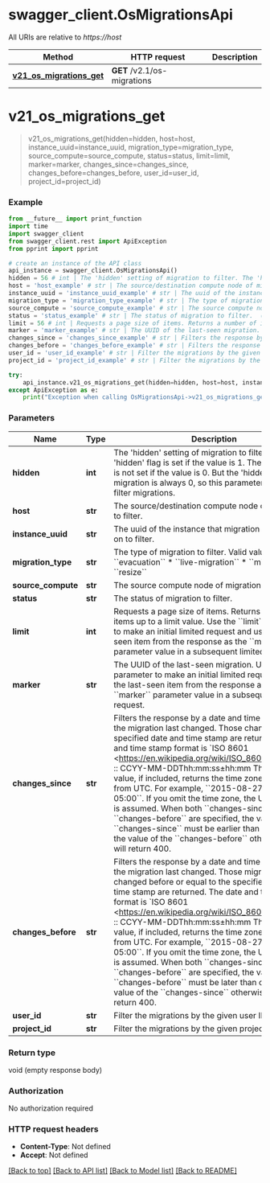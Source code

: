 # swagger_client.OsMigrationsApi

All URIs are relative to *https://host*

Method | HTTP request | Description
------------- | ------------- | -------------
[**v21_os_migrations_get**](OsMigrationsApi.md#v21_os_migrations_get) | **GET** /v2.1/os-migrations | 


# **v21_os_migrations_get**
> v21_os_migrations_get(hidden=hidden, host=host, instance_uuid=instance_uuid, migration_type=migration_type, source_compute=source_compute, status=status, limit=limit, marker=marker, changes_since=changes_since, changes_before=changes_before, user_id=user_id, project_id=project_id)



### Example
```python
from __future__ import print_function
import time
import swagger_client
from swagger_client.rest import ApiException
from pprint import pprint

# create an instance of the API class
api_instance = swagger_client.OsMigrationsApi()
hidden = 56 # int | The 'hidden' setting of migration to filter. The 'hidden' flag is set if the value is 1. The 'hidden' flag is not set if the value is 0. But the 'hidden' setting of migration is always 0, so this parameter is useless to filter migrations.  (optional)
host = 'host_example' # str | The source/destination compute node of migration to filter.  (optional)
instance_uuid = 'instance_uuid_example' # str | The uuid of the instance that migration is operated on to filter.  (optional)
migration_type = 'migration_type_example' # str | The type of migration to filter. Valid values are:  * ``evacuation`` * ``live-migration`` * ``migration`` * ``resize``  (optional)
source_compute = 'source_compute_example' # str | The source compute node of migration to filter.  (optional)
status = 'status_example' # str | The status of migration to filter.  (optional)
limit = 56 # int | Requests a page size of items. Returns a number of items up to a limit value. Use the ``limit`` parameter to make an initial limited request and use the last-seen item from the response as the ``marker`` parameter value in a subsequent limited request.  (optional)
marker = 'marker_example' # str | The UUID of the last-seen migration. Use the ``limit`` parameter to make an initial limited request and use the last-seen item from the response as the ``marker`` parameter value in a subsequent limited request.  (optional)
changes_since = 'changes_since_example' # str | Filters the response by a date and time stamp when the migration last changed. Those changed after the specified date and time stamp are returned.  The date and time stamp format is `ISO 8601 <https://en.wikipedia.org/wiki/ISO_8601>`_: ::     CCYY-MM-DDThh:mm:ss±hh:mm  The ``±hh:mm`` value, if included, returns the time zone as an offset from UTC. For example, ``2015-08-27T09:49:58-05:00``. If you omit the time zone, the UTC time zone is assumed. When both ``changes-since`` and ``changes-before`` are specified, the value of the ``changes-since`` must be earlier than or equal to the value of the ``changes-before`` otherwise API will return 400.  (optional)
changes_before = 'changes_before_example' # str | Filters the response by a date and time stamp when the migration last changed. Those migrations that changed before or equal to the specified date and time stamp are returned.  The date and time stamp format is `ISO 8601 <https://en.wikipedia.org/wiki/ISO_8601>`_: ::     CCYY-MM-DDThh:mm:ss±hh:mm  The ``±hh:mm`` value, if included, returns the time zone as an offset from UTC. For example, ``2015-08-27T09:49:58-05:00``. If you omit the time zone, the UTC time zone is assumed. When both ``changes-since`` and ``changes-before`` are specified, the value of the ``changes-before`` must be later than or equal to the value of the ``changes-since`` otherwise API will return 400.  (optional)
user_id = 'user_id_example' # str | Filter the migrations by the given user ID.  (optional)
project_id = 'project_id_example' # str | Filter the migrations by the given project ID.  (optional)

try:
    api_instance.v21_os_migrations_get(hidden=hidden, host=host, instance_uuid=instance_uuid, migration_type=migration_type, source_compute=source_compute, status=status, limit=limit, marker=marker, changes_since=changes_since, changes_before=changes_before, user_id=user_id, project_id=project_id)
except ApiException as e:
    print("Exception when calling OsMigrationsApi->v21_os_migrations_get: %s\n" % e)
```

### Parameters

Name | Type | Description  | Notes
------------- | ------------- | ------------- | -------------
 **hidden** | **int**| The &#39;hidden&#39; setting of migration to filter. The &#39;hidden&#39; flag is set if the value is 1. The &#39;hidden&#39; flag is not set if the value is 0. But the &#39;hidden&#39; setting of migration is always 0, so this parameter is useless to filter migrations.  | [optional] 
 **host** | **str**| The source/destination compute node of migration to filter.  | [optional] 
 **instance_uuid** | **str**| The uuid of the instance that migration is operated on to filter.  | [optional] 
 **migration_type** | **str**| The type of migration to filter. Valid values are:  * &#x60;&#x60;evacuation&#x60;&#x60; * &#x60;&#x60;live-migration&#x60;&#x60; * &#x60;&#x60;migration&#x60;&#x60; * &#x60;&#x60;resize&#x60;&#x60;  | [optional] 
 **source_compute** | **str**| The source compute node of migration to filter.  | [optional] 
 **status** | **str**| The status of migration to filter.  | [optional] 
 **limit** | **int**| Requests a page size of items. Returns a number of items up to a limit value. Use the &#x60;&#x60;limit&#x60;&#x60; parameter to make an initial limited request and use the last-seen item from the response as the &#x60;&#x60;marker&#x60;&#x60; parameter value in a subsequent limited request.  | [optional] 
 **marker** | **str**| The UUID of the last-seen migration. Use the &#x60;&#x60;limit&#x60;&#x60; parameter to make an initial limited request and use the last-seen item from the response as the &#x60;&#x60;marker&#x60;&#x60; parameter value in a subsequent limited request.  | [optional] 
 **changes_since** | **str**| Filters the response by a date and time stamp when the migration last changed. Those changed after the specified date and time stamp are returned.  The date and time stamp format is &#x60;ISO 8601 &lt;https://en.wikipedia.org/wiki/ISO_8601&gt;&#x60;_: ::     CCYY-MM-DDThh:mm:ss±hh:mm  The &#x60;&#x60;±hh:mm&#x60;&#x60; value, if included, returns the time zone as an offset from UTC. For example, &#x60;&#x60;2015-08-27T09:49:58-05:00&#x60;&#x60;. If you omit the time zone, the UTC time zone is assumed. When both &#x60;&#x60;changes-since&#x60;&#x60; and &#x60;&#x60;changes-before&#x60;&#x60; are specified, the value of the &#x60;&#x60;changes-since&#x60;&#x60; must be earlier than or equal to the value of the &#x60;&#x60;changes-before&#x60;&#x60; otherwise API will return 400.  | [optional] 
 **changes_before** | **str**| Filters the response by a date and time stamp when the migration last changed. Those migrations that changed before or equal to the specified date and time stamp are returned.  The date and time stamp format is &#x60;ISO 8601 &lt;https://en.wikipedia.org/wiki/ISO_8601&gt;&#x60;_: ::     CCYY-MM-DDThh:mm:ss±hh:mm  The &#x60;&#x60;±hh:mm&#x60;&#x60; value, if included, returns the time zone as an offset from UTC. For example, &#x60;&#x60;2015-08-27T09:49:58-05:00&#x60;&#x60;. If you omit the time zone, the UTC time zone is assumed. When both &#x60;&#x60;changes-since&#x60;&#x60; and &#x60;&#x60;changes-before&#x60;&#x60; are specified, the value of the &#x60;&#x60;changes-before&#x60;&#x60; must be later than or equal to the value of the &#x60;&#x60;changes-since&#x60;&#x60; otherwise API will return 400.  | [optional] 
 **user_id** | **str**| Filter the migrations by the given user ID.  | [optional] 
 **project_id** | **str**| Filter the migrations by the given project ID.  | [optional] 

### Return type

void (empty response body)

### Authorization

No authorization required

### HTTP request headers

 - **Content-Type**: Not defined
 - **Accept**: Not defined

[[Back to top]](#) [[Back to API list]](../README.md#documentation-for-api-endpoints) [[Back to Model list]](../README.md#documentation-for-models) [[Back to README]](../README.md)

